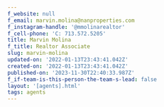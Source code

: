 ```yaml
---
f_website: null
f_email: marvin.molina@nanproperties.com
f_instagram-handle: '@mmolinarealtor'
f_cell-phone: 'C: 713.572.5205'
title: Marvin Molina
f_title: Realtor Associate
slug: marvin-molina
updated-on: '2022-01-13T23:43:41.042Z'
created-on: '2022-01-13T23:43:41.042Z'
published-on: '2023-11-30T22:40:33.987Z'
f_if-team-is-this-person-the-team-s-lead: false
layout: '[agents].html'
tags: agents
---
```




